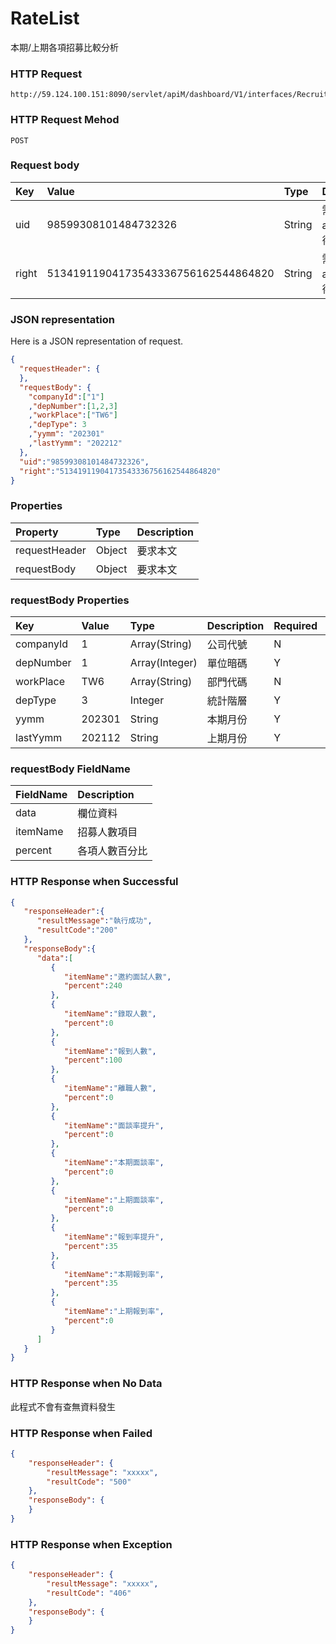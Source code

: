 # RateList
本期/上期各項招募比較分析

### HTTP Request
```
http://59.124.100.151:8090/servlet/apiM/dashboard/V1/interfaces/RecruitEfficiency/RateList
```

### HTTP Request Mehod
```
POST
```

### Request body
| Key | Value | Type | Description |
|:----------|:-------------|:-----|:------------|
| uid | 98599308101484732326 | String | 需透過apiLogin取得
| right | 51341911904173543336756162544864820 | String | 需透過apiLogin取得 |

### JSON representation
Here is a JSON representation of request.
```json
{
  "requestHeader": {
  },
  "requestBody": {
    "companyId":["1"]
    ,"depNumber":[1,2,3]
    ,"workPlace":["TW6"]
    ,"depType": 3
    ,"yymm": "202301"
    ,"lastYymm": "202212"
  },
  "uid":"98599308101484732326",
  "right":"51341911904173543336756162544864820"
}
```

### Properties
| Property | Type | Description |
|:---------|:-----|:------------|
| requestHeader | Object | 要求本文 |
| requestBody | Object | 要求本文 |

### requestBody Properties
| Key | Value | Type | Description | Required | Format |
|:----------|:-------------|:-----|:------------|:------------|:------------|
| companyId | 1 | Array(String) | 公司代號 | N | n/a |
| depNumber | 1 | Array(Integer) | 單位暗碼 | Y | n/a |
| workPlace | TW6 | Array(String) | 部門代碼 | N | n/a |
| depType | 3 | Integer | 統計階層 | Y | n/a |
| yymm | 202301 | String | 本期月份 | Y | YYYYmm |
| lastYymm | 202112 | String | 上期月份 | Y | YYYYmm |

### requestBody FieldName
| FieldName | Description |
|:----------|:-------------|
| data | 欄位資料 |
| itemName | 招募人數項目 |
| percent | 各項人數百分比 |

### HTTP Response when Successful
```json
{
   "responseHeader":{
      "resultMessage":"執行成功",
      "resultCode":"200"
   },
   "responseBody":{
      "data":[
         {
            "itemName":"邀約面試人數",
            "percent":240
         },
         {
            "itemName":"錄取人數",
            "percent":0
         },
         {
            "itemName":"報到人數",
            "percent":100
         },
         {
            "itemName":"離職人數",
            "percent":0
         },
         {
            "itemName":"面談率提升",
            "percent":0
         },
         {
            "itemName":"本期面談率",
            "percent":0
         },
         {
            "itemName":"上期面談率",
            "percent":0
         },
         {
            "itemName":"報到率提升",
            "percent":35
         },
         {
            "itemName":"本期報到率",
            "percent":35
         },
         {
            "itemName":"上期報到率",
            "percent":0
         }
      ]
   }
}
```

### HTTP Response when No Data
此程式不會有查無資料發生

### HTTP Response when Failed
```json
{
    "responseHeader": {
        "resultMessage": "xxxxx",
        "resultCode": "500"
    },
    "responseBody": {
    }
}
```

### HTTP Response when Exception
```json
{
    "responseHeader": {
        "resultMessage": "xxxxx",
        "resultCode": "406"
    },
    "responseBody": {
    }
}
```
